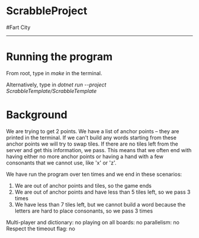 # ScrabbleProject
#Fart City

----
# Running the program
From root, type in *make* in the terminal.

Alternatively, type in *dotnet run --project ScrabbleTemplate/ScrabbleTemplate*

# Background
We are trying to get 2 points.
We have a list of anchor points – they are printed in the terminal. 
If we can't build any words starting from these anchor points we will try to swap tiles.
If there are no tiles left from the server and get this information, we pass. This means that we often end with having either no more anchor points 
or having a hand with a few consonants that we cannot use, like 'x' or 'z'.

We have run the program over ten times and we end in these scenarios:
1. We are out of anchor points and tiles, so the game ends
2. We are out of anchor points and have less than 5 tiles left, so we pass 3 times
3. We have less than 7 tiles left, but we cannot build a word because the letters are hard to place consonants, so we pass 3 times
  
  
Multi-player and dictionary: no
playing on all boards: no
parallelism: no
Respect the timeout flag: no
